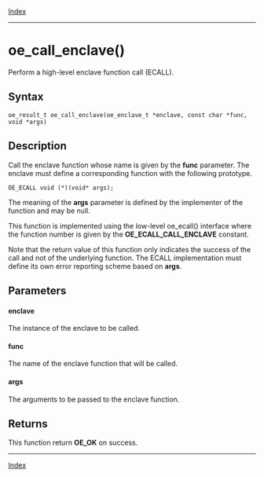 [Index](index.md)

---
# oe_call_enclave()

Perform a high-level enclave function call (ECALL).

## Syntax

    oe_result_t oe_call_enclave(oe_enclave_t *enclave, const char *func, void *args)
## Description 

Call the enclave function whose name is given by the **func** parameter. The enclave must define a corresponding function with the following prototype.

```
OE_ECALL void (*)(void* args);
```



The meaning of the **args** parameter is defined by the implementer of the function and may be null.

This function is implemented using the low-level oe_ecall() interface where the function number is given by the **OE_ECALL_CALL_ENCLAVE** constant.

Note that the return value of this function only indicates the success of the call and not of the underlying function. The ECALL implementation must define its own error reporting scheme based on **args**.



## Parameters

#### enclave

The instance of the enclave to be called.

#### func

The name of the enclave function that will be called.

#### args

The arguments to be passed to the enclave function.

## Returns

This function return **OE_OK** on success.

---
[Index](index.md)

